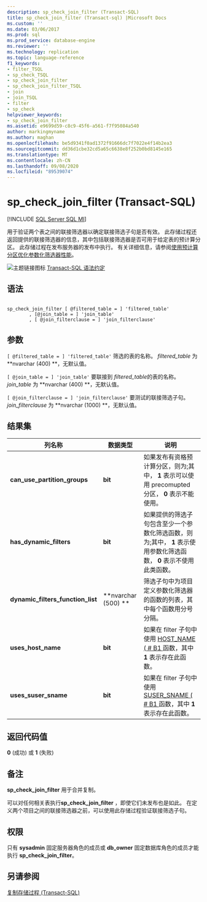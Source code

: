 ```yaml
---
description: sp_check_join_filter (Transact-SQL)
title: sp_check_join_filter (Transact-sql) |Microsoft Docs
ms.custom: ''
ms.date: 03/06/2017
ms.prod: sql
ms.prod_service: database-engine
ms.reviewer: ''
ms.technology: replication
ms.topic: language-reference
f1_keywords:
- filter_TSQL
- sp_check_TSQL
- sp_check_join_filter
- sp_check_join_filter_TSQL
- join
- join_TSQL
- filter
- sp_check
helpviewer_keywords:
- sp_check_join_filter
ms.assetid: e9699d59-c8c9-45f6-a561-f7f95084a540
author: markingmyname
ms.author: maghan
ms.openlocfilehash: be5d9341f0ad1372f91666dc7f7022e4f14b2ea3
ms.sourcegitcommit: dd36d1cbe32cd5a65c6638e8f252b0bd8145e165
ms.translationtype: MT
ms.contentlocale: zh-CN
ms.lasthandoff: 09/08/2020
ms.locfileid: "89539074"
---
```

# <a name="sp_check_join_filter-transact-sql"></a>sp_check_join_filter (Transact-SQL)
[!INCLUDE [SQL Server SQL MI](../../includes/applies-to-version/sql-asdbmi.md)]

  用于验证两个表之间的联接筛选器以确定联接筛选子句是否有效。 此存储过程还返回提供的联接筛选器的信息，其中包括联接筛选器是否可用于给定表的预计算分区。 此存储过程在发布服务器的发布中执行。 有关详细信息，请参阅[使用预计算分区优化参数化筛选器性能](../../relational-databases/replication/merge/parameterized-filters-optimize-for-precomputed-partitions.md)。  
  
 ![主题链接图标](../../database-engine/configure-windows/media/topic-link.gif "“主题链接”图标") [Transact-SQL 语法约定](../../t-sql/language-elements/transact-sql-syntax-conventions-transact-sql.md)  
  
## <a name="syntax"></a>语法  
  
```  
  
sp_check_join_filter [ @filtered_table = ] 'filtered_table'  
        , [@join_table = ] 'join_table'  
        , [ @join_filterclause = ] 'join_filterclause'  
```  
  
## <a name="arguments"></a>参数  
`[ @filtered_table = ] 'filtered_table'` 筛选的表的名称。 *filtered_table* 为 **nvarchar (400) **，无默认值。  
  
`[ @join_table = ] 'join_table'` 要联接到 *filtered_table*的表的名称。 *join_table* 为 **nvarchar (400) **，无默认值。  
  
`[ @join_filterclause = ] 'join_filterclause'` 要测试的联接筛选子句。 *join_filterclause* 为 **nvarchar (1000) **，无默认值。  
  
## <a name="result-sets"></a>结果集  
  
|列名称|数据类型|说明|  
|-----------------|---------------|-----------------|  
|**can_use_partition_groups**|**bit**|如果发布有资格预计算分区，则为;其中， **1** 表示可以使用 precomupted 分区， **0** 表示不能使用。|  
|**has_dynamic_filters**|**bit**|如果提供的筛选子句包含至少一个参数化筛选函数，则为;其中， **1** 表示使用参数化筛选函数， **0** 表示不使用此类函数。|  
|**dynamic_filters_function_list**|**nvarchar (500) **|筛选子句中为项目定义参数化筛选器的函数的列表，其中每个函数用分号分隔。|  
|**uses_host_name**|**bit**|如果在 filter 子句中使用 [HOST_NAME ( # B1 ](../../t-sql/functions/host-name-transact-sql.md) 函数，其中 **1** 表示存在此函数。|  
|**uses_suser_sname**|**bit**|如果在 filter 子句中使用 [SUSER_SNAME ( # B1 ](../../t-sql/functions/suser-sname-transact-sql.md) 函数，其中 **1** 表示存在此函数。|  
  
## <a name="return-code-values"></a>返回代码值  
 **0** (成功) 或 **1** (失败)   
  
## <a name="remarks"></a>备注  
 **sp_check_join_filter** 用于合并复制。  
  
 可以对任何相关表执行**sp_check_join_filter** ，即使它们未发布也是如此。 在定义两个项目之间的联接筛选器之前，可以使用此存储过程验证联接筛选子句。  
  
## <a name="permissions"></a>权限  
 只有 **sysadmin** 固定服务器角色的成员或 **db_owner** 固定数据库角色的成员才能执行 **sp_check_join_filter**。  
  
## <a name="see-also"></a>另请参阅  
 [复制存储过程 (Transact-SQL)](../../relational-databases/system-stored-procedures/replication-stored-procedures-transact-sql.md)  
  
  

